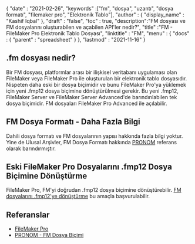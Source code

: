 {
  "date" : "2021-02-26",
  "keywords" :["fm", "dosya", "uzantı", "dosya formatı", "filemaker pro", "Elektronik Tablo"],
  "author" : {
    "display_name" : "Kashif Iqbal"
},
  "draft" : "false",
  "toc" : true,
  "description":"FM dosyası ve FM dosyalarını oluşturabilen ve açabilen API'ler nedir?",
  "title" :"FM - FileMaker Pro Elektronik Tablo Dosyası",
  "linktitle" : "FM",
  "menu" : {
    "docs" : {
      "parent" : "spreadsheet"
}
},
  "lastmod" : "2021-11-16"
}

## .fm dosyası nedir?

Bir FM dosyası, platformlar arası bir ilişkisel veritabanı uygulaması olan FileMaker veya FileMaker Pro ile oluşturulan bir elektronik tablo dosyasıdır. Nispeten daha eski bir dosya biçimidir ve bunu FileMaker Pro'ya yüklemek için yeni .fmp12 dosya biçimine dönüştürülmesi gerekir. Bu yeni .fmp12, FileMaker Server ve FileMaker Server Advanced'de barındırılabilen tek dosya biçimidir. FM dosyaları FileMaker Pro Advanced ile açılabilir.

## FM Dosya Formatı - Daha Fazla Bilgi

Dahili dosya formatı ve FM dosyalarının yapısı hakkında fazla bilgi yoktur. Yine de Ulusal Arşivler, FM Dosya Formatı hakkında [PRONOM](https://www.nationalarchives.gov.uk/PRONOM/fmt/1059) referans olarak barındırmıştır.

## Eski FileMaker Pro Dosyalarını .fmp12 Dosya Biçimine Dönüştürme

FileMaker Pro, FM'yi doğrudan .fmp12 dosya biçimine dönüştürebilir. [FM dosyalarını .fmp12'ye dönüştürme](https://support.claris.com/s/article/Converting-older-FileMaker-Pro-files-to-the-fmp12-file-format-1503693002275?language=en_US) bu amaçla başvurulabilir.

## Referanslar

* [FileMaker Pro](https://www.claris.com/filemaker/)
* [PRONOM - FM Dosya Biçimi](https://www.nationalarchives.gov.uk/PRONOM/fmt/1059)
